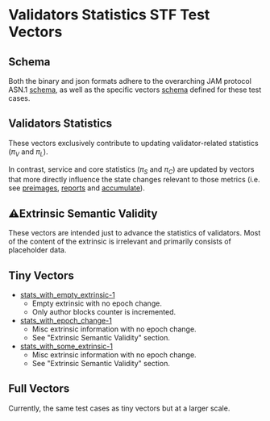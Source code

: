# Validators Statistics STF Test Vectors

## Schema

Both the binary and json formats adhere to the overarching JAM protocol ASN.1
[schema](../jam-types-asn/jam-types.asn), as well as the specific vectors
[schema](./statistics.asn) defined for these test cases.

## Validators Statistics

These vectors exclusively contribute to updating validator-related statistics
($π_V$ and $π_L$).

In contrast, service and core statistics ($π_S$ and $π_C$) are updated by
vectors that more directly influence the state changes relevant to those
metrics (i.e. see [preimages](../preimages/README.md#statistics),
[reports](../reports/README.md#statistics) and
[accumulate](../accumulate/README.md#statistics)).

## ⚠️Extrinsic Semantic Validity

These vectors are intended just to advance the statistics of validators.
Most of the content of the extrinsic is irrelevant and primarily consists of placeholder data.

## Tiny Vectors

- [stats_with_empty_extrinsic-1](./tiny/stats_with_empty_extrinsic-1.json)
  - Empty extrinsic with no epoch change.
  - Only author blocks counter is incremented.
- [stats_with_epoch_change-1](./tiny/stats_with_epoch_change-1.json)
  - Misc extrinsic information with no epoch change.
  - See "Extrinsic Semantic Validity" section.
- [stats_with_some_extrinsic-1](./tiny/stats_with_some_extrinsic-1.json)
  - Misc extrinsic information with no epoch change.
  - See "Extrinsic Semantic Validity" section.

## Full Vectors

Currently, the same test cases as tiny vectors but at a larger scale.
